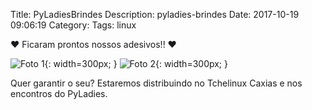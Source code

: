 Title: PyLadiesBrindes
Description: pyladies-brindes
Date: 2017-10-19 09:06:19
Category:
Tags: linux


❤️ Ficaram prontos nossos adesivos!! ❤️

![Foto 1]({filename}/images/FB_IMG_1508373367705.jpg){: width=300px; }
![Foto 2]({filename}/images/FB_IMG_1508411230524.jpg){: width=300px; }

Quer garantir o seu? Estaremos distribuindo no Tchelinux Caxias e nos encontros do PyLadies.

